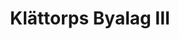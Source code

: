 ---
description: Under 90-talet sammanställde Britt Gustafsson bilder i tre fotoalbum för vår by. Detta är det tredje albumet. To be inskannad. Klicka på en bild för att se bildtext.
private: true # This gallery does not show in lists, RSS, sitemaps, etc. On list pages, use cascade to hide descendants.
featured_image: Klättorps byalag III.png
keywords: [Historia, By, Hembygd, Hantverksby]
title: Klättorps Byalag III
weight: 1
# menus: "main"
#type: gallery
sort_by: Name
weight: 1
# list pages require at least one image to be displayed.
---